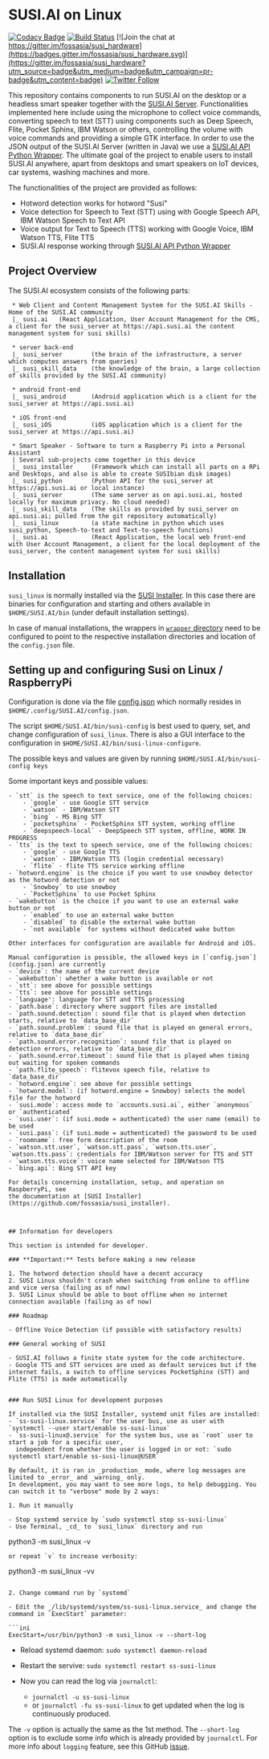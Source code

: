 # SUSI.AI on Linux

[![Codacy Badge](https://api.codacy.com/project/badge/Grade/167b701c744841c5a05269d06b863732)](https://app.codacy.com/app/fossasia/susi_linux?utm_source=github.com&utm_medium=referral&utm_content=fossasia/susi_linux&utm_campaign=badger)
[![Build Status](https://travis-ci.org/fossasia/susi_linux.svg?branch=master)](https://travis-ci.org/fossasia/susi_linux)
[![Join the chat at https://gitter.im/fossasia/susi_hardware](https://badges.gitter.im/fossasia/susi_hardware.svg)](https://gitter.im/fossasia/susi_hardware?utm_source=badge&utm_medium=badge&utm_campaign=pr-badge&utm_content=badge)
[![Twitter Follow](https://img.shields.io/twitter/follow/susiai_.svg?style=social&label=Follow&maxAge=2592000?style=flat-square)](https://twitter.com/susiai_)

This repository contains components to run SUSI.AI on the desktop or a headless smart speaker together with the [SUSI.AI Server](https://github.com/fossasia/susi_server). Functionalities implemented here include using the microphone to collect voice commands, converting speech to text (STT) using components such as Deep Speech, Flite, Pocket Sphinx, IBM Watson or others, controlling the volume with voice commands and providing a simple GTK interface. In order to use the JSON output of the SUSI.AI Server (written in Java) we use a [SUSI.AI API Python Wrapper](https://github.com/fossasia/susi_python). The ultimate goal of the project to enable users to install SUSI.AI anywhere, apart from desktops and smart speakers on  IoT devices, car systems, washing machines and more.

The functionalities of the project are provided as follows:

- Hotword detection works for hotword "Susi"
- Voice detection for Speech to Text (STT) using with Google Speech API, IBM Watson Speech to Text API
- Voice output for Text to Speech (TTS) working with Google Voice, IBM Watson TTS, Flite TTS
- SUSI.AI response working through [SUSI.AI API Python Wrapper](https://github.com/fossasia/susi_python)

## Project Overview 

The SUSI.AI ecosystem consists of the following parts:
```
 * Web Client and Content Management System for the SUSI.AI Skills - Home of the SUSI.AI community
 |_ susi.ai   (React Application, User Account Management for the CMS, a client for the susi_server at https://api.susi.ai the content management system for susi skills)
 
 * server back-end
 |_ susi_server        (the brain of the infrastructure, a server which computes answers from queries)
 |_ susi_skill_data    (the knowledge of the brain, a large collection of skills provided by the SUSI.AI community)
 
 * android front-end
 |_ susi_android       (Android application which is a client for the susi_server at https://api.susi.ai)
 
 * iOS front-end
 |_ susi_iOS           (iOS application which is a client for the susi_server at https://api.susi.ai)
 
 * Smart Speaker - Software to turn a Raspberry Pi into a Personal Assistant
 | Several sub-projects come together in this device
 |_ susi_installer     (Framework which can install all parts on a RPi and Desktops, and also is able to create SUSIbian disk images)
 |_ susi_python        (Python API for the susi_server at https://api.susi.ai or local instance)
 |_ susi_server        (The same server as on api.susi.ai, hosted locally for maximum privacy. No cloud needed)
 |_ susi_skill_data    (The skills as provided by susi_server on api.susi.ai; pulled from the git repository automatically)
 |_ susi_linux         (a state machine in python which uses susi_python, Speech-to-text and Text-to-speech functions)
 |_ susi.ai            (React Application, the local web front-end with User Account Management, a client for the local deployment of the susi_server, the content management system for susi skills)
```

## Installation

`susi_linux` is normally installed via the [SUSI Installer](https://github.com/fossasia/susi_installer).
In this case there are binaries for configuration and starting and
others available in `$HOME/SUSI.AI/bin` (under default installation settings).

In case of manual installations, the wrappers in [`wrapper` directory](wrapper/) need to
be configured to point to the respective installation directories and location of
the `config.json` file.

## Setting up and configuring Susi on Linux / RaspberryPi

Configuration is done via the file [config.json](config.json) which normally
resides in `$HOME/.config/SUSI.AI/config.json`.

The script `$HOME/SUSI.AI/bin/susi-config` is best used to query, set, and
change configuration of `susi_linux`. There is also a GUI interface to the
configuration in `$HOME/SUSI.AI/bin/susi-linux-configure`.

The possible keys and values are given by running `$HOME/SUSI.AI/bin/susi-config keys`

Some important keys and possible values:

```
- `stt` is the speech to text service, one of the following choices:
    - `google` - use Google STT service
    - `watson` - IBM/Watson STT
    - `bing` - MS Bing STT
    - `pocketsphinx` - PocketSphinx STT system, working offline
    - `deepspeech-local` - DeepSpeech STT system, offline, WORK IN PROGRESS
- `tts` is the text to speech service, one of the following choices:
    - `google` - use Google TTS
    - `watson` - IBM/Watson TTS (login credential necessary)
    - `flite` - flite TTS service working offline
- `hotword.engine` is the choice if you want to use snowboy detector as the hotword detection or not
    - `Snowboy` to use snowboy
    - `PocketSphinx` to use Pocket Sphinx
- `wakebutton` is the choice if you want to use an external wake button or not
    - `enabled` to use an external wake button
    - `disabled` to disable the external wake button
    - `not available` for systems without dedicated wake button

Other interfaces for configuration are available for Android and iOS.

Manual configuration is possible, the allowed keys in [`config.json`](config.json) are currently
- `device`: the name of the current device
- `wakebutton`: whether a wake button is available or not
- `stt`: see above for possible settings
- `tts`: see above for possible settings
- `language': language for STT and TTS processing
- `path.base`: directory where support files are installed
- `path.sound.detection`: sound file that is played when detection starts, relative to `data_base_dir`
- `path.sound.problem`: sound file that is played on general errors, relative to `data_base_dir`
- `path.sound.error.recognition`: sound file that is played on detection errors, relative to `data_base_dir`
- `path.sound.error.timeout`: sound file that is played when timing out waiting for spoken commands
- `path.flite_speech`: flitevox speech file, relative to `data_base_dir`
- `hotword.engine`: see above for possible settings
- `hotword.model`: (if hotword.engine = Snowboy) selects the model file for the hotword
- `susi.mode`: access mode to `accounts.susi.ai`, either `anonymous` or `authenticated`
- `susi.user`: (if susi.mode = authenticated) the user name (email) to be used
- `susi.pass`: (if susi.mode = authenticated) the password to be used
- `roomname`: free form description of the room
- `watson.stt.user`, `watson.stt.pass`, `watson.tts.user`, `watson.tts.pass`: credentials for IBM/Watson server for TTS and STT
- `watson.tts.voice`: voice name selected for IBM/Watson TTS
- `bing.api`: Bing STT API key

For details concerning installation, setup, and operation on RaspberryPi, see
the documentation at [SUSI Installer](https://github.com/fossasia/susi_installer).



## Information for developers

This section is intended for developer.

### **Important:** Tests before making a new release

1. The hotword detection should have a decent accuracy
2. SUSI Linux shouldn't crash when switching from online to offline and vice versa (failing as of now)
3. SUSI Linux should be able to boot offline when no internet connection available (failing as of now)

### Roadmap

- Offline Voice Detection (if possible with satisfactory results)

### General working of SUSI

- SUSI.AI follows a finite state system for the code architecture.
- Google TTS and STT services are used as default services but if the internet fails, a switch to offline services PocketSphinx (STT) and Flite (TTS) is made automatically


### Run SUSI Linux for development purposes

If installed via the SUSI Installer, systemd unit files are installed:
- `ss-susi-linux.service` for the user bus, use as user with `systemctl --user start/enable ss-susi-linux`
- `ss-susi-linux@.service` for the system bus, use as `root` user to start a job for a specific user, 
  independent from whether the user is logged in or not: `sudo systemctl start/enable ss-susi-linux@USER`

By default, it is ran in _production_ mode, where log messages are limited to _error_ and _warning_ only.
In development, you may want to see more logs, to help debugging. You can switch it to "verbose" mode by 2 ways:

1. Run it manually

- Stop systemd service by `sudo systemctl stop ss-susi-linux`
- Use Terminal, _cd_ to `susi_linux` directory and run

```
python3 -m susi_linux -v
```
or repeat `v` to increase verbosity:

```
python3 -m susi_linux -vv
```

2. Change command run by `systemd`

- Edit the _/lib/systemd/system/ss-susi-linux.service_ and change the command in `ExecStart` parameter:

```ini
ExecStart=/usr/bin/python3 -m susi_linux -v --short-log
```
- Reload systemd daemon: `sudo systemctl daemon-reload`
- Restart the servive: `sudo systemctl restart ss-susi-linux`
- Now you can read the log via `journalctl`:

    + `journalctl -u ss-susi-linux`
    + or `journalctl -fu ss-susi-linux` to get updated when the log is continuously produced.

The `-v` option is actually the same as the 1st method. The `--short-log` option is to exclude some info which is already provided by `journalctl`. For more info about `logging` feature, see this GitHub [issue](https://github.com/fossasia/susi_linux/issues/423).

